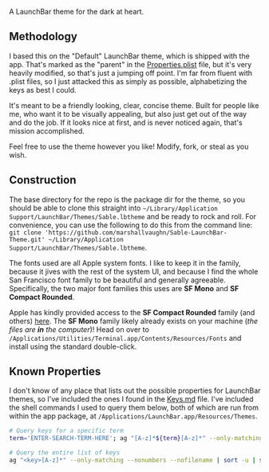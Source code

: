 A LaunchBar theme for the dark at heart.

## Methodology
I based this on the "Default" LaunchBar theme, which is shipped with the app. That's marked as the "parent" in the [Properties.plist](Properties.plist) file, but it's very heavily modified, so that's just a jumping off point. I'm far from fluent with .plist files, so I just attacked this as simply as possible, alphabetizing the keys as best I could.

It's meant to be a friendly looking, clear, concise theme. Built for people like me, who want it to be visually appealing, but also just get out of the way and do the job. If it looks nice at first, and is never noticed again, that's mission accomplished.

Feel free to use the theme however you like! Modify, fork, or steal as you wish.

## Construction
The base directory for the repo is the package dir for the theme, so you should be able to clone this straight into `~/Library/Application Support/LaunchBar/Themes/Sable.lbtheme` and be ready to rock and roll. For convenience, you can use the following to do this from the command line: `git clone 'https://github.com/marshallvaughn/Sable-LaunchBar-Theme.git' ~/Library/Application Support/LaunchBar/Themes/Sable.lbtheme`.

The fonts used are all Apple system fonts. I like to keep it in the family, because it jives with the rest of the system UI, and because I find the whole San Francisco font family to be beautiful and generally agreeable. Specifically, the two major font families this uses are **SF Mono** and **SF Compact Rounded**.

Apple has kindly provided access to the **SF Compact Rounded** family (and others) [here](https://developer.apple.com/fonts/). The **SF Mono** family likely already exists on your machine (*the files are **in** the computer*)! Head on over to `/Applications/Utilities/Terminal.app/Contents/Resources/Fonts` and install using the standard double-click.

## Known Properties
I don't know of any place that lists out the possible properties for LaunchBar themes, so I've included the ones I found in the [Keys.md](Keys.md) file. I've included the shell commands I used to query them below, both of which are run from within the app package, at `/Applications/LaunchBar.app/Resources/Themes`.

```bash
# Query keys for a specific term 
term='ENTER-SEARCH-TERM-HERE'; ag "[A-z]*${term}[A-z]*" --only-matching --nonumbers --nofilename | sort -u
```

```bash
# Query the entire list of keys
ag "<key>[A-z]*" --only-matching --nonumbers --nofilename | sort -u | sed 's/<key>//g' | copy
```